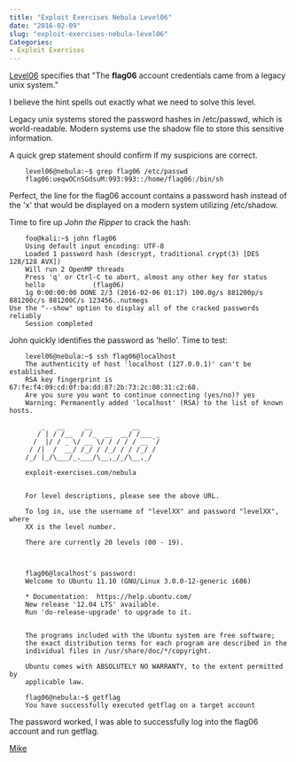```yaml
---
title: "Exploit Exercises Nebula Level06"
date: "2016-02-09"
slug: "exploit-exercises-nebula-level06"
Categories:
- Exploit Exercises
---
```


[Level06] specifies that "The **flag06** account credentials came from a legacy unix system."

I believe the hint spells out exactly what we need to solve this level.

<!--more-->

Legacy unix systems stored the password hashes in /etc/passwd, which is world-readable. Modern systems use the shadow file to store this sensitive information.

A quick grep statement should confirm if my suspicions are correct.

        level06@nebula:~$ grep flag06 /etc/passwd
        flag06:ueqwOCnSGdsuM:993:993::/home/flag06:/bin/sh

Perfect, the line for the flag06 account contains a password hash instead of the 'x' that would be displayed on a modern system utilizing /etc/shadow.

Time to fire up *John the Ripper* to crack the hash:

        foo@kali:~$ john flag06
        Using default input encoding: UTF-8
        Loaded 1 password hash (descrypt, traditional crypt(3) [DES 128/128 AVX])
        Will run 2 OpenMP threads
        Press 'q' or Ctrl-C to abort, almost any other key for status
        hello            (flag06)
        1g 0:00:00:00 DONE 2/3 (2016-02-06 01:17) 100.0g/s 881200p/s 881200c/s 881200C/s 123456..nutmegs
	Use the "--show" option to display all of the cracked passwords reliably
        Session completed

John quickly identifies the password as 'hello'. Time to test:


        level06@nebula:~$ ssh flag06@localhost
        The authenticity of host 'localhost (127.0.0.1)' can't be established.
        RSA key fingerprint is 67:fe:f4:09:cd:0f:ba:dd:87:2b:73:2c:80:31:c2:68.
        Are you sure you want to continue connecting (yes/no)? yes
        Warning: Permanently added 'localhost' (RSA) to the list of known hosts.

            _   __     __          __
           / | / /__  / /_  __  __/ /___ _
          /  |/ / _ \/ __ \/ / / / / __ `/
         / /|  /  __/ /_/ / /_/ / / /_/ /
        /_/ |_/\___/_.___/\__,_/_/\__,_/

        exploit-exercises.com/nebula


        For level descriptions, please see the above URL.

        To log in, use the username of "levelXX" and password "levelXX", where
        XX is the level number.

        There are currently 20 levels (00 - 19).



        flag06@localhost's password:
        Welcome to Ubuntu 11.10 (GNU/Linux 3.0.0-12-generic i686)

        * Documentation:  https://help.ubuntu.com/
        New release '12.04 LTS' available.
        Run 'do-release-upgrade' to upgrade to it.


        The programs included with the Ubuntu system are free software;
        the exact distribution terms for each program are described in the
        individual files in /usr/share/doc/*/copyright.

        Ubuntu comes with ABSOLUTELY NO WARRANTY, to the extent permitted by
        applicable law.

        flag06@nebula:~$ getflag
        You have successfully executed getflag on a target account

The password worked, I was able to successfully log into the flag06 account and run getflag.

[Mike][]

[Level06]: https://exploit-exercises.com/nebula/level06/ "Level06"
[Mike]: /contact "Contact Mike"
